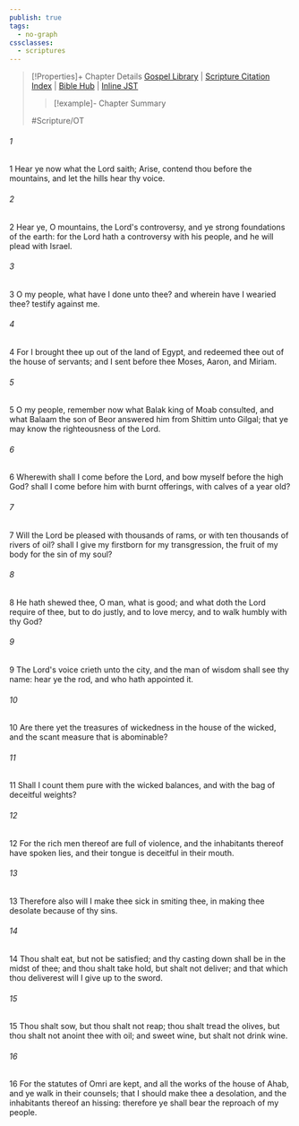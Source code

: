```yaml
---
publish: true
tags:
  - no-graph
cssclasses:
  - scriptures
---
```

>[!Properties]+ Chapter Details
>[Gospel Library](https://churchofjesuschrist.org/study/scriptures/ot/micah/6?lang=eng)    |    [Scripture Citation Index](https://scriptures.byu.edu/#08506::c08506)    |    [Bible Hub](https://biblehub.com/micah/6.htm)    |    [Inline JST](https://scripturetoolbox.com/html/ic/Micah/6.html)
>>[!example]- Chapter Summary
>> 
> 
>
>#Scripture/OT
###### 1
1 Hear ye now what the Lord saith; Arise, contend thou before the mountains, and let the hills hear thy voice.
###### 2
2 Hear ye, O mountains, the Lord's controversy, and ye strong foundations of the earth: for the Lord hath a controversy with his people, and he will plead with Israel.
###### 3
3 O my people, what have I done unto thee? and wherein have I wearied thee? testify against me.
###### 4
4 For I brought thee up out of the land of Egypt, and redeemed thee out of the house of servants; and I sent before thee Moses, Aaron, and Miriam.
###### 5
5 O my people, remember now what Balak king of Moab consulted, and what Balaam the son of Beor answered him from Shittim unto Gilgal; that ye may know the righteousness of the Lord.
###### 6
6 Wherewith shall I come before the Lord, and bow myself before the high God? shall I come before him with burnt offerings, with calves of a year old?
###### 7
7 Will the Lord be pleased with thousands of rams, or with ten thousands of rivers of oil? shall I give my firstborn for my transgression, the fruit of my body for the sin of my soul?
###### 8
8 He hath shewed thee, O man, what is good; and what doth the Lord require of thee, but to do justly, and to love mercy, and to walk humbly with thy God?
###### 9
9 The Lord's voice crieth unto the city, and the man of wisdom shall see thy name: hear ye the rod, and who hath appointed it.
###### 10
10 Are there yet the treasures of wickedness in the house of the wicked, and the scant measure that is abominable?
###### 11
11 Shall I count them pure with the wicked balances, and with the bag of deceitful weights?
###### 12
12 For the rich men thereof are full of violence, and the inhabitants thereof have spoken lies, and their tongue is deceitful in their mouth.
###### 13
13 Therefore also will I make thee sick in smiting thee, in making thee desolate because of thy sins.
###### 14
14 Thou shalt eat, but not be satisfied; and thy casting down shall be in the midst of thee; and thou shalt take hold, but shalt not deliver; and that which thou deliverest will I give up to the sword.
###### 15
15 Thou shalt sow, but thou shalt not reap; thou shalt tread the olives, but thou shalt not anoint thee with oil; and sweet wine, but shalt not drink wine.
###### 16
16 For the statutes of Omri are kept, and all the works of the house of Ahab, and ye walk in their counsels; that I should make thee a desolation, and the inhabitants thereof an hissing: therefore ye shall bear the reproach of my people.
